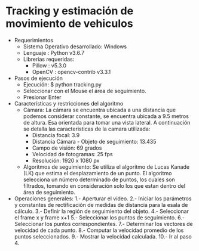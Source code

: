 # Tracking y estimación de movimiento de vehiculos
- Requerimientos
  - Sistema Operativo desarrollado: Windows
  - Lenguaje : Python v3.6.7
  - Librerias requeridas:
    - Pillow : v5.3.0
    - OpenCV : opencv-contrib v3.3.1
- Pasos de ejecución
  - Ejecución: $ python tracking.py 
  - Seleccionar con el Mouse el área de seguimiento.
  - Presionar Enter
- Características y restricciones del algoritmo
  - Cámara: La cámara se encuentra ubicada a una distancia que podemos considerar constante, se encuentra ubicada a 9.5 metros de  altura. Esa orientada para tomar una vista lateral. A continuación se detalla las caracteristicas de la camara utilizada:
    - Distancia focal: 3.9
    - Distancia Cámara - Objeto de seguimiento: 13.435
    - Campo de visión: 69 grados
    - Velocidad de fotogramas: 25 fps
    - Resolución: 1920 x 1080 px
  - Algoritmos de seguimiento:  Se utiliza el algoritmo de Lucas Kanade (LK) que estima el desplazamiento de un punto. El algoritmo selecciona un número determinado de puntos, los cuales son filtrados, tomando en consideración solo los que estan dentro del área de seguimiento.
- Operaciones generales:
  1.- Aperturar el video.
  2.- Iniciar los parámetros y constantes de rectificación de medidas de distancia para la esala de cálculo.
  3.- Definir la región de seguimiento del objeto.
  4.- Seleccionar el frame x y frame x+1
  5.- Seleccionar los puntos de seguimiento.
  6.- Seleccionar los puntos correspondientes.
  7.- Determinar los vectores de velocidad de cada punto.
  8.- Computar la velocidad promedio de los puntos seleccionados.
  9.- Mostrar la velocidad calculada.
  10.- Ir al paso 4.
